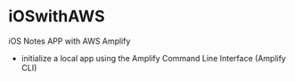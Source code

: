 # iOSwithAWS

iOS Notes APP with AWS Amplify

 - initialize a local app using the Amplify Command Line Interface (Amplify CLI)
